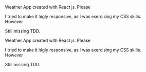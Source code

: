 
Weather App created with React js. Please

I tried to make it higly responsive, as I was exercising my CSS skills. However

Still missing TDD.



Weather App created with React js. Please

I tried to make it higly responsive, as I was exercising my CSS skills. However

Still missing TDD.


